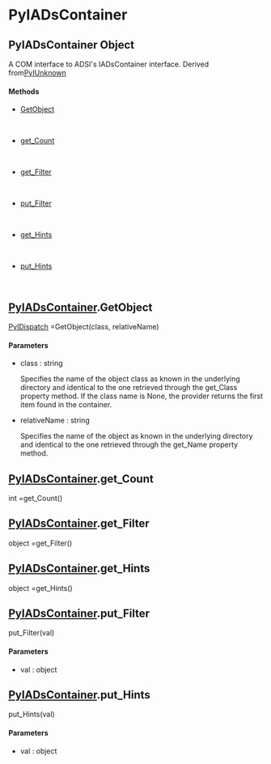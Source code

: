 # PyIADsContainer

## PyIADsContainer Object



A COM interface to ADSI's IADsContainer interface\.
Derived from[PyIUnknown](#pyiunknown)

#### Methods


  - [GetObject](PyIADsContainer.md#pyiadscontainergetobject)

    &nbsp;

  - [get\_Count](PyIADsContainer.md#pyiadscontainerget_count)

    &nbsp;

  - [get\_Filter](PyIADsContainer.md#pyiadscontainerget_filter)

    &nbsp;

  - [put\_Filter](PyIADsContainer.md#pyiadscontainerput_filter)

    &nbsp;

  - [get\_Hints](PyIADsContainer.md#pyiadscontainerget_hints)

    &nbsp;

  - [put\_Hints](PyIADsContainer.md#pyiadscontainerput_hints)

    &nbsp;

## [PyIADsContainer](#pyiadscontainer)\.GetObject

[PyIDispatch](#pyidispatch) =GetObject\(class, relativeName\)


#### Parameters


  - class : string

    Specifies the name of the object class as known in the underlying directory and identical to the one retrieved through the get\_Class property method\. If the class name is None, the provider returns the first item found in the container\.

  - relativeName : string

    Specifies the name of the object as known in the underlying directory and identical to the one retrieved through the get\_Name property method\.

## [PyIADsContainer](#pyiadscontainer)\.get\_Count



int =get\_Count\(\)


## [PyIADsContainer](#pyiadscontainer)\.get\_Filter



object =get\_Filter\(\)


## [PyIADsContainer](#pyiadscontainer)\.get\_Hints



object =get\_Hints\(\)


## [PyIADsContainer](#pyiadscontainer)\.put\_Filter

put\_Filter\(val\)


#### Parameters


  - val : object

    

## [PyIADsContainer](#pyiadscontainer)\.put\_Hints

put\_Hints\(val\)


#### Parameters


  - val : object

    